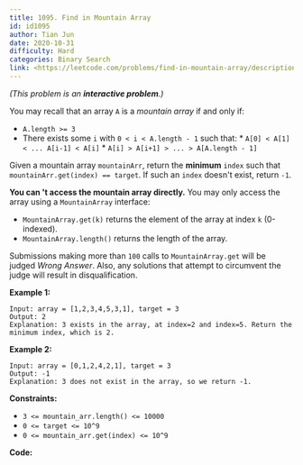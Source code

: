 ```yaml
---
title: 1095. Find in Mountain Array
id: id1095
author: Tian Jun
date: 2020-10-31
difficulty: Hard
categories: Binary Search
link: <https://leetcode.com/problems/find-in-mountain-array/description/>
---
```


_(This problem is an   **interactive problem**.)_

You may recall that an array `A` is a _mountain array_ if and only if:

  * `A.length >= 3`
  * There exists some `i` with `0 < i < A.length - 1` such that:     * `A[0] < A[1] < ... A[i-1] < A[i]`    * `A[i] > A[i+1] > ... > A[A.length - 1]`

Given a mountain array `mountainArr`, return the **minimum**  `index` such
that `mountainArr.get(index) == target`.  If such an `index` doesn't exist,
return `-1`.

**You can 't access the mountain array directly.**  You may only access the
array using a `MountainArray` interface:

  * `MountainArray.get(k)` returns the element of the array at index `k` (0-indexed).
  * `MountainArray.length()` returns the length of the array.

Submissions making more than `100` calls to `MountainArray.get` will be judged
_Wrong Answer_.  Also, any solutions that attempt to circumvent the judge will
result in disqualification.



**Example 1:**
            
	Input: array = [1,2,3,4,5,3,1], target = 3    
	Output: 2    
	Explanation: 3 exists in the array, at index=2 and index=5. Return the minimum index, which is 2.

**Example 2:**
            
	Input: array = [0,1,2,4,2,1], target = 3    
	Output: -1    
	Explanation: 3 does not exist in the array, so we return -1.    



**Constraints:**

  * `3 <= mountain_arr.length() <= 10000`
  * `0 <= target <= 10^9`
  * `0 <= mountain_arr.get(index) <= 10^9`


**Code:**
